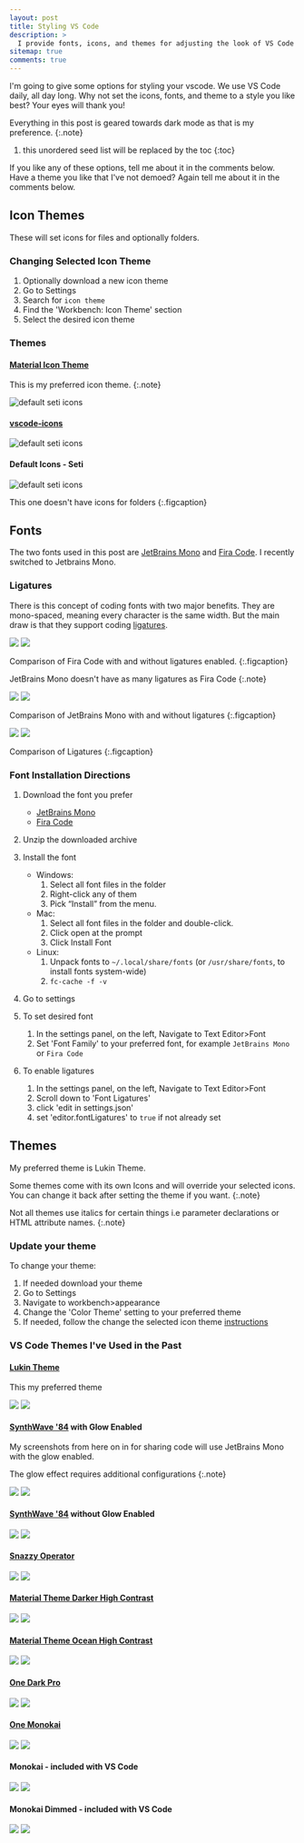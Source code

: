 ```yaml
---
layout: post
title: Styling VS Code
description: >
  I provide fonts, icons, and themes for adjusting the look of VS Code
sitemap: true
comments: true
---
```


I'm going to give some options for styling your vscode. We use VS Code daily,
all day long. Why not set the icons, fonts, and theme to a style you like best?
Your eyes will thank you!

Everything in this post is geared towards dark mode as that is my preference.
{:.note}

1. this unordered seed list will be replaced by the toc
{:toc}

If you like any of these options, tell me about it in the comments below.
Have a theme you like that I've not demoed? Again tell me about it in the
comments below.

## Icon Themes

These will set icons for files and optionally folders.

### Changing Selected Icon Theme

1. Optionally download a new icon theme
2. Go to Settings
3. Search for `icon theme`
4. Find the 'Workbench: Icon Theme' section
5. Select the desired icon theme

### Themes


#### [Material Icon Theme](https://marketplace.visualstudio.com/items?itemName=PKief.material-icon-theme)

This is my preferred icon theme.
{:.note}

![default seti icons](/assets/img/posts/2021-01-24-vscode-fonts-and-themes/icons-material-theme.png)

#### [vscode-icons](https://marketplace.visualstudio.com/items?itemName=vscode-icons-team.vscode-icons)

![default seti icons](/assets/img/posts/2021-01-24-vscode-fonts-and-themes/icons-vscode-icons.png)

#### Default Icons - Seti

![default seti icons](/assets/img/posts/2021-01-24-vscode-fonts-and-themes/icons-default-seti.png)

This one doesn't have icons for folders
{:.figcaption}

## Fonts

The two fonts used in this post are [JetBrains Mono](https://www.jetbrains.com/lp/mono/)
and [Fira Code](https://github.com/tonsky/FiraCode). I recently switched to
Jetbrains Mono.

### Ligatures

There is this concept of coding fonts with two major benefits.
They are mono-spaced, meaning every character is the same width.
But the main draw is that they support coding [ligatures](https://en.wikipedia.org/wiki/Orthographic_ligature#Programming_languages).

<div class="juxtapose">
    <img src="/assets/img/posts/2021-01-24-vscode-fonts-and-themes/fira-code-no-ligatures.png" data-label="No Ligatures"/>
    <img src="/assets/img/posts/2021-01-24-vscode-fonts-and-themes/fira-code.png" data-label="Ligatures"/>
</div>

Comparison of Fira Code with and without ligatures enabled.
{:.figcaption}

JetBrains Mono doesn't have as many ligatures as Fira Code
{:.note}

<div class="juxtapose">
    <img src="/assets/img/posts/2021-01-24-vscode-fonts-and-themes/jetbrains-mono-no-ligatures.png" data-label="No Ligatures"/>
    <img src="/assets/img/posts/2021-01-24-vscode-fonts-and-themes/jetbrains-mono.png" data-label="Ligatures"/>
</div>

Comparison of JetBrains Mono with and without ligatures
{:.figcaption}

<div class="juxtapose">
    <img src="/assets/img/posts/2021-01-24-vscode-fonts-and-themes/jetbrains-mono.png" data-label="JetBrains Mono"/>
    <img src="/assets/img/posts/2021-01-24-vscode-fonts-and-themes/fira-code.png" data-label="Fira Code"/>
</div>

Comparison of Ligatures
{:.figcaption}

### Font Installation Directions

1.  Download the font you prefer

    - [JetBrains Mono](https://www.jetbrains.com/lp/mono/)
    - [Fira Code](https://github.com/tonsky/FiraCode#download--install)

2.  Unzip the downloaded archive
3.  Install the font
    - Windows:
      1. Select all font files in the folder
      2. Right-click any of them
      3. Pick “Install” from the menu.
    - Mac:
      1.  Select all font files in the folder and double-click.
      2.  Click open at the prompt
      3.  Click Install Font
    - Linux:
      1. Unpack fonts to `~/.local/share/fonts` (or `/usr/share/fonts`, to
         install fonts system-wide)
      2. `fc-cache -f -v`
3.  Go to settings
4.  To set desired font
    1. In the settings panel, on the left, Navigate to Text Editor>Font
    2. Set 'Font Family' to your preferred font, for example `JetBrains Mono`
       or `Fira Code`
5.  To enable ligatures
    1. In the settings panel, on the left, Navigate to Text Editor>Font
    2. Scroll down to 'Font Ligatures'
    3. click 'edit in settings.json'
    4. set 'editor.fontLigatures' to `true` if not already set

## Themes

My preferred theme is Lukin Theme.

Some themes come with its own Icons and will override your selected icons. You
can change it back after setting the theme if you want.
{:.note}

Not all themes use italics for certain things i.e parameter declarations or HTML
attribute names.
{:.note}

### Update your theme

To change your theme:
1. If needed download your theme
2. Go to Settings
3. Navigate to workbench>appearance
4. Change the 'Color Theme' setting to your preferred theme
5. If needed, follow the change the selected icon theme [instructions](#changing-selected-icon-theme)

### VS Code Themes I've Used in the Past

#### [Lukin Theme](https://marketplace.visualstudio.com/items?itemName=lukinco.lukin-vscode-theme)

This my preferred theme

<div class="juxtapose">
  <img
    src="/assets/img/posts/2021-01-24-vscode-fonts-and-themes/lukin-jetbrains-mono.png"
    data-label="JetBrains Mono"
  />
  <img
    src="/assets/img/posts/2021-01-24-vscode-fonts-and-themes/lukin-fira-code.png"
    data-label="Fira Code"
  />
</div>

#### [SynthWave '84](https://marketplace.visualstudio.com/items?itemName=RobbOwen.synthwave-vscode) with Glow Enabled

My screenshots from here on in for sharing code will use JetBrains Mono with the
glow enabled.

The glow effect requires additional configurations
{:.note}

<div class="juxtapose">
  <img
    src="/assets/img/posts/2021-01-24-vscode-fonts-and-themes/synthwave-84-glow-jetbrains-mono.png"
    data-label="JetBrains Mono"
  />
  <img
    src="/assets/img/posts/2021-01-24-vscode-fonts-and-themes/synthwave-84-glow-fira-code.png"
    data-label="Fira Code"
  />
</div>

#### [SynthWave '84](https://marketplace.visualstudio.com/items?itemName=RobbOwen.synthwave-vscode) without Glow Enabled

<div class="juxtapose">
  <img
    src="/assets/img/posts/2021-01-24-vscode-fonts-and-themes/synthwave-84-jetbrains-mono.png"
    data-label="JetBrains Mono"
  />
  <img
    src="/assets/img/posts/2021-01-24-vscode-fonts-and-themes/synthwave-84-fira-code.png"
    data-label="Fira Code"
  />
</div>

#### [Snazzy Operator](https://marketplace.visualstudio.com/items?itemName=aaronthomas.vscode-snazzy-operator)

<div class="juxtapose">
  <img
    src="/assets/img/posts/2021-01-24-vscode-fonts-and-themes/snazzy-operator-jetbrains-mono.png"
    data-label="JetBrains Mono"
  />
  <img
    src="/assets/img/posts/2021-01-24-vscode-fonts-and-themes/snazzy-operator-fira-code.png"
    data-label="Fira Code"
  />
</div>

#### [Material Theme Darker High Contrast](https://marketplace.visualstudio.com/items?itemName=equinusocio.vsc-material-theme)

<div class="juxtapose">
  <img
    src="/assets/img/posts/2021-01-24-vscode-fonts-and-themes/material-theme-darker-high-contrast-jetbrains-mono.png"
    data-label="JetBrains Mono"
  />
  <img
    src="/assets/img/posts/2021-01-24-vscode-fonts-and-themes/material-theme-darker-high-contrast-fira-code.png"
    data-label="Fira Code"
  />
</div>

#### [Material Theme Ocean High Contrast](https://marketplace.visualstudio.com/items?itemName=equinusocio.vsc-material-theme)

<div class="juxtapose">
  <img
    src="/assets/img/posts/2021-01-24-vscode-fonts-and-themes/material-theme-ocean-high-contrast-jetbrains-mono.png"
    data-label="JetBrains Mono"
  />
  <img
    src="/assets/img/posts/2021-01-24-vscode-fonts-and-themes/material-theme-ocean-high-contrast-fira-code.png"
    data-label="Fira Code"
  />
</div>

#### [One Dark Pro](https://marketplace.visualstudio.com/items?itemName=azemoh.one-monokai)

<div class="juxtapose">
  <img
    src="/assets/img/posts/2021-01-24-vscode-fonts-and-themes/one-dark-pro-jetbrains-mono.png"
    data-label="JetBrains Mono"
  />
  <img
    src="/assets/img/posts/2021-01-24-vscode-fonts-and-themes/one-dark-pro-fira-code.png"
    data-label="Fira Code"
  />
</div>

#### [One Monokai](https://marketplace.visualstudio.com/items?itemName=azemoh.one-monokai)

<div class="juxtapose">
  <img
    src="/assets/img/posts/2021-01-24-vscode-fonts-and-themes/one-monokai-jetbrains-mono.png"
    data-label="JetBrains Mono"
  />
  <img
    src="/assets/img/posts/2021-01-24-vscode-fonts-and-themes/one-monokai-fira-code.png"
    data-label="Fira Code"
  />
</div>

#### Monokai - included with VS Code

<div class="juxtapose">
  <img
    src="/assets/img/posts/2021-01-24-vscode-fonts-and-themes/monokai-jetbrains-mono.png"
    data-label="JetBrains Mono"
  />
  <img
    src="/assets/img/posts/2021-01-24-vscode-fonts-and-themes/monokai-fira-code.png"
    data-label="Fira Code"
  />
</div>

#### Monokai Dimmed - included with VS Code

<div class="juxtapose">
  <img
    src="/assets/img/posts/2021-01-24-vscode-fonts-and-themes/monokai-dimmed-jetbrains-mono.png"
    data-label="JetBrains Mono"
  />
  <img
    src="/assets/img/posts/2021-01-24-vscode-fonts-and-themes/monokai-dimmed-fira-code.png"
    data-label="Fira Code"
  />
</div>

<style>
  img[alt*="icons"]{
    display: block;
    margin: 0 auto;
  }
  .juxtapose {
    margin-bottom: 10px;
  }
</style>

<!-- This is for Juxtapose
     https://github.com/NUKnightLab/juxtapose
 -->
<link rel="stylesheet" href="/assets/css/juxtapose.css">
<script src="/assets/js/juxtapose.min.js"></script>
